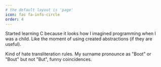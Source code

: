 ```yaml
---
# the default layout is 'page'
icon: fas fa-info-circle
order: 4
---
```


Started learning C because it looks how I imagined programming when I was a child. Like the moment of using created abstractions (if they are useful).

Kind of hate transliteration rules. My surname pronounce as "Boot" or "Bout" but not "But", funny coincidences.